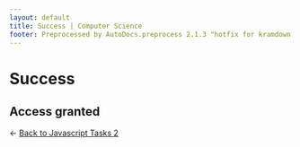```yaml
---
layout: default
title: Success | Computer Science
footer: Preprocessed by AutoDocs.preprocess 2.1.3 "hotfix for kramdown bugs" ⓒ Starwort, 2020
---
```


# Success

## Access granted

← [Back to Javascript Tasks 2](./index.html)
